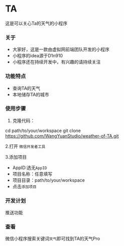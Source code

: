 # TA
这是可以关心Ta的天气的小程序

### 关于

- 大家好，这是一款由虚拟网前端团队开发的小程序
- 小程序的idea源于D1n910
- 小程序还在持续开发中，有兴趣的请持续关注

### 功能特点

- 查询TA的天气
- 本地储存TA的城市

### 使用步骤

1. 克隆代码：


 cd path/to/your/workspace
 git clone https://github.com/WangYuanStudio/weather-of-TA.git

2.打开 `微信开发者工具`

3.添加项目
- AppID:选无`AppID`
- 项目名称：任意填写
- 项目目录：path/to/your/workspace
- 点击`添加项目`

### 开发计划

推送功能


### 查看
 微信小程序搜索关键词`天气`即可找到TA的天气Pro
 

